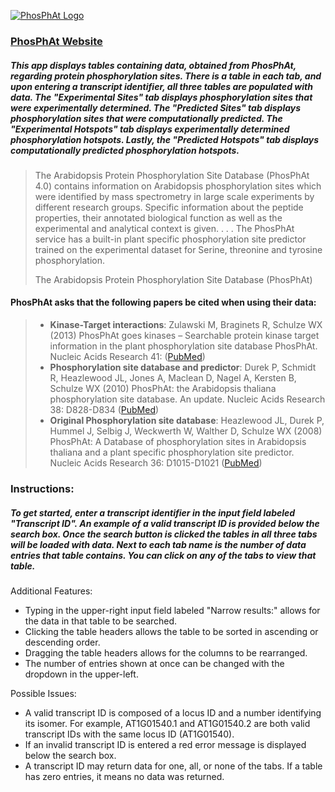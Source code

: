 [![PhosPhAt Logo](http://i57.tinypic.com/2dh6y4h.png)](http://phosphat.uni-hohenheim.de)

### [PhosPhAt Website](http://phosphat.uni-hohenheim.de)

##### This app displays tables containing data, obtained from PhosPhAt, regarding protein phosphorylation sites. There is a table in each tab, and upon entering a transcript identifier, all three tables are populated with data. The "Experimental Sites" tab displays phosphorylation sites that were experimentally determined. The "Predicted Sites" tab displays phosphorylation sites that were computationally predicted. The "Experimental Hotspots" tab displays experimentally determined phosphorylation hotspots. Lastly, the "Predicted Hotspots" tab displays computationally predicted phosphorylation hotspots.

> The Arabidopsis Protein Phosphorylation Site Database (PhosPhAt 4.0) contains information on Arabidopsis phosphorylation sites which were identified by mass spectrometry in large scale experiments by different research groups. Specific information about the peptide properties, their annotated biological function as well as the experimental and analytical context is given. . . . The PhosPhAt service has a built-in plant specific phosphorylation site predictor trained on the experimental dataset for Serine, threonine and tyrosine phosphorylation.
>
> <footer>The Arabidopsis Protein Phosphorylation Site Database (PhosPhAt)</footer>

#### PhosPhAt asks that the following papers be cited when using their data:

> *   **Kinase-Target interactions**: Zulawski M, Braginets R, Schulze WX (2013) PhosPhAt goes kinases – Searchable protein kinase target information in the plant phosphorylation site database PhosPhAt. Nucleic Acids Research 41: ([PubMed](http://www.ncbi.nlm.nih.gov/pubmed/23172287))
> *   **Phosphorylation site database and predictor**: Durek P, Schmidt R, Heazlewood JL, Jones A, Maclean D, Nagel A, Kersten B, Schulze WX (2010) PhosPhAt: the Arabidopsis thaliana phosphorylation site database. An update. Nucleic Acids Research 38: D828-D834 ([PubMed](http://www.ncbi.nlm.nih.gov/pubmed/19880383))
> *   **Original Phosphorylation site database**: Heazlewood JL, Durek P, Hummel J, Selbig J, Weckwerth W, Walther D, Schulze WX (2008) PhosPhAt: A Database of phosphorylation sites in Arabidopsis thaliana and a plant specific phosphorylation site predictor. Nucleic Acids Research 36: D1015-D1021 ([PubMed](http://www.ncbi.nlm.nih.gov/pubmed/17984086))

### Instructions:

##### To get started, enter a transcript identifier in the input field labeled "Transcript ID". An example of a valid transcript ID is provided below the search box. Once the search button is clicked the tables in all three tabs will be loaded with data. Next to each tab name is the number of data entries that table contains. You can click on any of the tabs to view that table.

Additional Features:

*   Typing in the upper-right input field labeled "Narrow results:" allows for the data in that table to be searched.
*   Clicking the table headers allows the table to be sorted in ascending or descending order.
*   Dragging the table headers allows for the columns to be rearranged.
*   The number of entries shown at once can be changed with the dropdown in the upper-left.

Possible Issues:

*   A valid transcript ID is composed of a locus ID and a number identifying its isomer. For example, AT1G01540.1 and AT1G01540.2 are both valid transcript IDs with the same locus ID (AT1G01540).
*   If an invalid transcript ID is entered a red error message is displayed below the search box.
*   A transcript ID may return data for one, all, or none of the tabs. If a table has zero entries, it means no data was returned.
